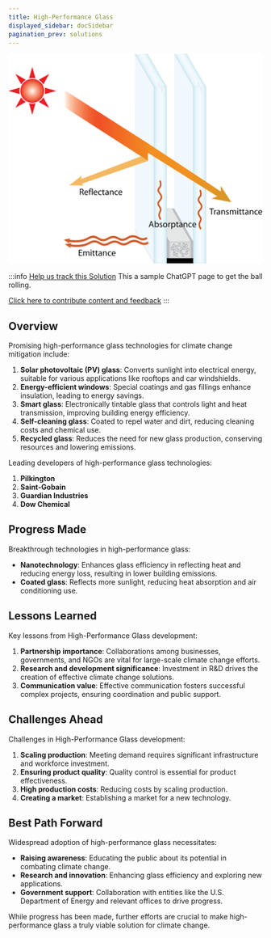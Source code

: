 ```yaml
---
title: High-Performance Glass
displayed_sidebar: docSidebar
pagination_prev: solutions
---
```


![Cover Image](../static/img/high-performance-glass.png)

:::info [Help us track this Solution](contribute)
This a sample ChatGPT page to get the ball rolling.

[Click here to contribute content and feedback](contribute)
:::

## Overview

Promising high-performance glass technologies for climate change mitigation include:

1. **Solar photovoltaic (PV) glass**: Converts sunlight into electrical energy, suitable for various applications like rooftops and car windshields.
2. **Energy-efficient windows**: Special coatings and gas fillings enhance insulation, leading to energy savings.
3. **Smart glass**: Electronically tintable glass that controls light and heat transmission, improving building energy efficiency.
4. **Self-cleaning glass**: Coated to repel water and dirt, reducing cleaning costs and chemical use.
5. **Recycled glass**: Reduces the need for new glass production, conserving resources and lowering emissions.

Leading developers of high-performance glass technologies:

1. **Pilkington**
2. **Saint-Gobain**
3. **Guardian Industries**
4. **Dow Chemical**

## Progress Made

Breakthrough technologies in high-performance glass:

- **Nanotechnology**: Enhances glass efficiency in reflecting heat and reducing energy loss, resulting in lower building emissions.
- **Coated glass**: Reflects more sunlight, reducing heat absorption and air conditioning use.

## Lessons Learned

Key lessons from High-Performance Glass development:

1. **Partnership importance**: Collaborations among businesses, governments, and NGOs are vital for large-scale climate change efforts.
2. **Research and development significance**: Investment in R&D drives the creation of effective climate change solutions.
3. **Communication value**: Effective communication fosters successful complex projects, ensuring coordination and public support.

## Challenges Ahead

Challenges in High-Performance Glass development:

1. **Scaling production**: Meeting demand requires significant infrastructure and workforce investment.
2. **Ensuring product quality**: Quality control is essential for product effectiveness.
3. **High production costs**: Reducing costs by scaling production.
4. **Creating a market**: Establishing a market for a new technology.

## Best Path Forward

Widespread adoption of high-performance glass necessitates:

- **Raising awareness**: Educating the public about its potential in combating climate change.
- **Research and innovation**: Enhancing glass efficiency and exploring new applications.
- **Government support**: Collaboration with entities like the U.S. Department of Energy and relevant offices to drive progress.

While progress has been made, further efforts are crucial to make high-performance glass a truly viable solution for climate change.